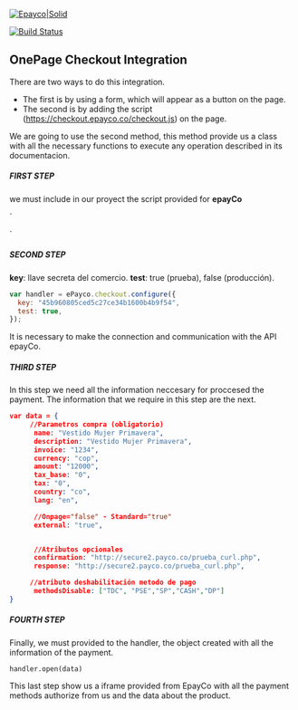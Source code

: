 [![Epayco|Solid](https://www.drupal.org/files/styles/grid-3-2x/public/project-images/ePayco-logo.png?itok=qL-YPvxw)](https://docs.epayco.co/payments/checkout)

[![Build Status](https://travis-ci.org/joemccann/dillinger.svg?branch=master)](https://travis-ci.org/joemccann/dillinger)

## OnePage Checkout Integration

There are two ways to do this integration.

- The first is by using a form, which will appear as a button on the page.
- The second is by adding the script (https://checkout.epayco.co/checkout.js) on the page.

We are going to use the second method, this method provide us a class with all the necessary functions to execute any operation described in its documentacion.

##### FIRST STEP

we must include in our proyect the script provided for **epayCo**

`

<script type="text/javascript" src="https://checkout.epayco.co/checkout.js"> </script>

`

##### SECOND STEP

**key**: llave secreta del comercio.
**test**: true (prueba), false (producción).

```js
var handler = ePayco.checkout.configure({
  key: "45b960805ced5c27ce34b1600b4b9f54",
  test: true,
});
```

It is necessary to make the connection and communication with the API epayCo.

##### THIRD STEP

In this step we need all the information neccesary for proccesed the payment.
The information that we require in this step are the next.

```json
var data = {
     //Parametros compra (obligatorio)
      name: "Vestido Mujer Primavera",
      description: "Vestido Mujer Primavera",
      invoice: "1234",
      currency: "cop",
      amount: "12000",
      tax_base: "0",
      tax: "0",
      country: "co",
      lang: "en",

      //Onpage="false" - Standard="true"
      external: "true",


      //Atributos opcionales
      confirmation: "http://secure2.payco.co/prueba_curl.php",
      response: "http://secure2.payco.co/prueba_curl.php",

     //atributo deshabilitación metodo de pago
      methodsDisable: ["TDC", "PSE","SP","CASH","DP"]
}
```

##### FOURTH STEP

Finally, we must provided to the handler, the object created with all the information of the payment.

```
handler.open(data)
```

This last step show us a iframe provided from EpayCo with all the payment methods authorize from us and the data about the product.
